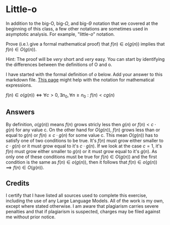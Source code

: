 # Little-o

In addition to the big-O, big-$\Omega$, and big-$\Theta$ notation that
we covered at the beginning of this class, a few other notations are sometimes
used in asymptotic analysis.  For example, "little-$o$" notation.

Prove (i.e.\ give a formal mathematical proof) that $f(n)\in o(g(n))$ implies
that $f(n)\in O(g(n))$.

Hint: The proof will be *very* short and *very* easy. You can start by
identifying the differences between the definitions of O and o.

I have started with the formal definition of $o$ below. Add your answer to this
markdown file. [This
page](https://docs.github.com/en/get-started/writing-on-github/working-with-advanced-formatting/writing-mathematical-expressions)
might help with the notation for mathematical expressions.

$f(n)\in o(g(n)) \iff \forall c>0, \exists n_0, \forall n\ge n_0: f(n) < c g(n)$

## Answers

By definition, $o(g(n))$ means $f(n)$ grows stricly less then $g(n)$ or $f(n) < c \cdot g(n)$ for any value c. On the other hand for $O(g(n))$, $f(n)$ grows less than or equal to $g(n)$ or $f(n) \le c \cdot g(n)$ for some value c. This mean $O(g(n))$ has to satisfy one of two conditions to be true. It's $f(n)$ must grow either smaller to $c \cdot g(n)$ or it must grow equal to  it's $c \cdot g(n)$. If we look at the case $c=1$, it's $f(n)$ must grow either smaller to $g(n)$ or it must grow equal to  it's $g(n)$. As only one of these conditions must be true for $f(n)\in O(g(n))$ and the first condition is the same as $f(n)\in o(g(n))$, then it follows that $f(n)\in o(g(n)) \implies
f(n)\in O(g(n))$.

## Credits

I certify that I have listed all sources used to complete this exercise, including the use of any Large Language Models. All of the work is my own, except where stated otherwise. I am aware that plagiarism carries severe penalties and that if plagiarism is suspected, charges may be filed against me without prior notice.
